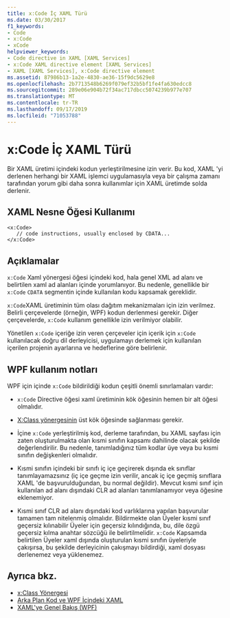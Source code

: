 ```yaml
---
title: x:Code İç XAML Türü
ms.date: 03/30/2017
f1_keywords:
- Code
- x:Code
- xCode
helpviewer_keywords:
- Code directive in XAML [XAML Services]
- x:Code XAML directive element [XAML Services]
- XAML [XAML Services], x:Code directive element
ms.assetid: 87986b13-1a2e-4830-ae36-15f9dc5629e8
ms.openlocfilehash: 2b7713548b6269f079ef32b5bf1fe4fa630edcc8
ms.sourcegitcommit: 289e06e904b72f34ac717dbcc5074239b977e707
ms.translationtype: MT
ms.contentlocale: tr-TR
ms.lasthandoff: 09/17/2019
ms.locfileid: "71053788"
---
```

# <a name="xcode-intrinsic-xaml-type"></a>x:Code İç XAML Türü
Bir XAML üretimi içindeki kodun yerleştirilmesine izin verir. Bu kod, XAML 'yi derlenen herhangi bir XAML işlemci uygulamasıyla veya bir çalışma zamanı tarafından yorum gibi daha sonra kullanımlar için XAML üretimde solda derlenir.  
  
## <a name="xaml-object-element-usage"></a>XAML Nesne Öğesi Kullanımı  
  
```xaml  
<x:Code>  
   // code instructions, usually enclosed by CDATA...  
</x:Code>  
```  
  
## <a name="remarks"></a>Açıklamalar  
 `x:Code` Xaml yönergesi öğesi içindeki kod, hala genel XML ad alanı ve belirtilen xaml ad alanları içinde yorumlanıyor. Bu nedenle, genellikle bir `x:Code` `CDATA` segmentin içinde kullanılan kodu kapsamak gereklidir.  
  
 `x:Code`XAML üretiminin tüm olası dağıtım mekanizmaları için izin verilmez. Belirli çerçevelerde (örneğin, WPF) kodun derlenmesi gerekir. Diğer çerçevelerde, `x:Code` kullanım genellikle izin verilmiyor olabilir.  
  
 Yönetilen `x:Code` içeriğe izin veren çerçeveler için içerik için `x:Code` kullanılacak doğru dil derleyicisi, uygulamayı derlemek için kullanılan içerilen projenin ayarlarına ve hedeflerine göre belirlenir.  
  
## <a name="wpf-usage-notes"></a>WPF kullanım notları  
 WPF için içinde `x:Code` bildirildiği kodun çeşitli önemli sınırlamaları vardır:  
  
- `x:Code` Directive öğesi xaml üretiminin kök öğesinin hemen bir alt öğesi olmalıdır.  
  
- [X:Class yönergesinin](x-class-directive.md) üst kök öğesinde sağlanması gerekir.  
  
- İçine `x:Code` yerleştirilmiş kod, derleme tarafından, bu XAML sayfası için zaten oluşturulmakta olan kısmi sınıfın kapsamı dahilinde olacak şekilde değerlendirilir. Bu nedenle, tanımladığınız tüm kodlar üye veya bu kısmi sınıfın değişkenleri olmalıdır.  
  
- Kısmi sınıfın içindeki bir sınıfı iç içe geçirerek dışında ek sınıflar tanımlayamazsınız (iç içe geçme izin verilir, ancak iç içe geçmiş sınıflara XAML 'de başvurulduğundan, bu normal değildir). Mevcut kısmi sınıf için kullanılan ad alanı dışındaki CLR ad alanları tanımlanamıyor veya öğesine eklenemiyor.  
  
- Kısmi sınıf CLR ad alanı dışındaki kod varlıklarına yapılan başvurular tamamen tam nitelenmiş olmalıdır. Bildirmekte olan Üyeler kısmi sınıf geçersiz kılınabilir Üyeler için geçersiz kılındığında, bu, dile özgü geçersiz kılma anahtar sözcüğü ile belirtilmelidir. `x:Code` Kapsamda belirtilen Üyeler xaml dışında oluşturulan kısmi sınıfın üyeleriyle çakışırsa, bu şekilde derleyicinin çakışmayı bildirdiği, xaml dosyası derlenemez veya yüklenemez.  
  
## <a name="see-also"></a>Ayrıca bkz.

- [x:Class Yönergesi](x-class-directive.md)
- [Arka Plan Kod ve WPF İçindeki XAML](../wpf/advanced/code-behind-and-xaml-in-wpf.md)
- [XAML'ye Genel Bakış (WPF)](../wpf/advanced/xaml-overview-wpf.md)
